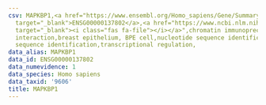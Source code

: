 ```yaml
---
csv: MAPKBP1,<a href="https://www.ensembl.org/Homo_sapiens/Gene/Summary?db=core;g=ENSG00000137802"
  target="_blank">ENSG00000137802</a>,<a href="https://www.ncbi.nlm.nih.gov/pubmed/22863008"
  target="_blank"><i class="fas fa-file"></i></a>",chromatin immunoprecipitation assay,direct
  interaction,breast epithelium, BPE cell,nucleotide sequence identification,nucleotide
  sequence identification,transcriptional regulation,
data_alias: MAPKBP1
data_id: ENSG00000137802
data_numevidence: 1
data_species: Homo sapiens
data_taxid: '9606'
title: MAPKBP1
---
```

